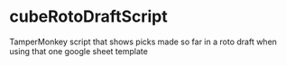 # cubeRotoDraftScript
TamperMonkey script that shows picks made so far in a roto draft when using that one google sheet template
